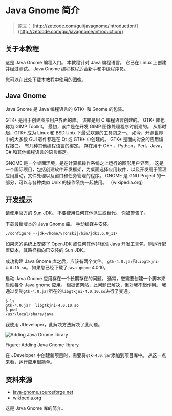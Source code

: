 # Java Gnome 简介

> 原文： [http://zetcode.com/gui/javagnome/introduction/](http://zetcode.com/gui/javagnome/introduction/)

## 关于本教程

这是 Java Gnome 编程入门。 本教程针对 Java 编程语言。 它已在 Linux 上创建并经过测试。 Java Gnome 编程教程适合新手和中级程序员。

您可以在此处下载本教程[中使用的图像。](/img/gui/javagnoimg.tgz)

## Java Gnome

Java Gnome 是 Java 编程语言的 GTK+ 和 Gnome 的包装。

GTK+  是用于创建图形用户界面的库。 该库是用 C 编程语言创建的。 GTK+ 库也称为 GIMP Toolkit。 最初，该库是在开发 GIMP 图像处理程序时创建的。 从那时起，GTK+ 成为 Linux 和 BSD Unix 下最受欢迎的工具包之一。 如今，开源世界中的大多数 GUI 软件都是在 Qt 或 GTK+ 中创建的。 GTK+ 是面向对象的应用编程接口。 有几种其他编程语言的绑定。 存在用于 C++ ，Python，Perl，Java，C# 和其他编程语言的语言绑定。

GNOME 是一个桌面环境，是在计算机操作系统之上运行的图形用户界面。 这是一个国际项目，包括创建软件开发框架，为桌面选择应用软件，以及开发用于管理应用启动，文件处理以及窗口和任务管理的程序。 GNOME 是 GNU Project 的一部分，可以与各种类似 Unix 的操作系统一起使用。 （wikipedia.org）

## 开发提示

请使用官方的 Sun JDK。 不要使用任何其他派生或替代。 你被警告了。

下载最新版本的 Java Gnome 库。 手动编译并安装。

```
./configure --jdk=/home/vronskij/bin/jdk1.6.0_11/

```

如果您的系统上安装了 OpenJDK 或任何其他非标准 Java 开发工具包，则运行配置脚本，其路径指向已安装的 Sun JDK。

成功构建 Java Gnome 库之后，应该有两个文件。 `gtk-4.0.jar`和`libgtkjni-4.0.10.so`。 如果您已经下载了`java-gnome` 4.0.10。

启动 Java Gnome 应用存在一个长期存在的问题。 通常，您需要创建一个脚本来启动每个 Java gnome 应用。 根据该网站，此问题已解决，但对我不起作用。 我通过复制`gtk-4.0.jar`所在的`libgtkjni-4.0.10.so`进行了变通。

```
$ ls
gtk-4.0.jar  libgtkjni-4.0.10.so 
$ pwd 
/usr/local/share/java

```

我使用 JDeveloper，此解决方法解决了此问题。

![Adding Java Gnome library](img/b2e8311196108e47df046e98551a708d.jpg)

Figure: Adding Java Gnome library

在 JDeveloper 中创建新项目时，需要将`gtk-4.0.jar`添加到项目库中。 从这一点来看，运行应用很简单。

## 资料来源

*   [java-gnome.sourceforge.net](http://java-gnome.sourceforge.net)
*   [wikipedia.org](http://wikipedia.org)

这是 Java Gnome 库的简介。